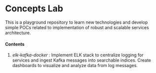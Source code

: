 # Concepts Lab
This is a playground repository to learn new technologies and develop simple POCs related to implementation of robust and scalable services architecture.

#### Contents
1. *elk-kafka-docker* : Implement ELK stack to centralize logging for services and ingest Kafka messages into searchable indices. Create dashboards to visualize and analyze data from log messages.